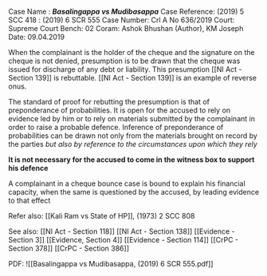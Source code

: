 Case Name : ***Basalingappa vs Mudibasappa***
Case Reference: (2019) 5 SCC 418 : (2019) 6 SCR 555
Case Number: Crl A No 636/2019
Court: Supreme Court
Bench: 02
Coram: Ashok Bhushan (Author), KM Joseph
Date: 09.04.2019

When the complainant is the holder of the cheque and the signature on the cheque is not denied, presumption is to be drawn that the cheque was issued for discharge of any debt or liability. This presumption [[NI Act - Section 139]] is rebuttable. [[NI Act - Section 139]] is an example of reverse onus.

The standard of proof for rebutting the presumption is that of preponderance of probabilities.
It is open for the accused to rely on evidence led by him or to rely on materials submitted by the complainant in order to raise a probable defence.
Inference of preponderance of probabilities can be drawn not only from the materials brought on record by the parties *but also by reference to the circumstances upon which they rely*

**It is not necessary for the accused to come in the witness box to support his defence**

A complainant in a cheque bounce case is bound to explain his financial capacity, when the same is questioned by the accused, by leading evidence to that effect


Refer also:
[[Kali Ram vs State of HP]], (1973) 2 SCC 808


See also:
[[NI Act - Section 118]]
[[NI Act - Section 138]]
[[Evidence - Section 3]]
[[Evidence, Section 4]]
[[Evidence - Section 114]]
[[CrPC - Section 378]]
[[CrPC - Section 386]]

PDF:
![[Basalingappa vs Mudibasappa, (2019) 6 SCR 555.pdf]]